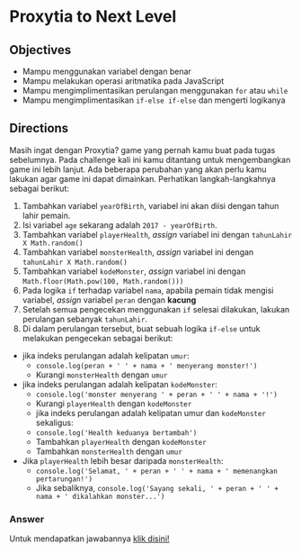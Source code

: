 # Proxytia to Next Level

## Objectives
- Mampu menggunakan variabel dengan benar
- Mampu melakukan operasi aritmatika pada JavaScript
- Mampu mengimplimentasikan perulangan menggunakan `for` atau `while`
- Mampu mengimplimentasikan `if-else if-else` dan mengerti logikanya

## Directions
Masih ingat dengan Proxytia? game yang pernah kamu buat pada tugas sebelumnya. Pada challenge kali ini kamu ditantang untuk mengembangkan game ini lebih lanjut. Ada beberapa perubahan yang akan perlu kamu lakukan agar game ini dapat dimainkan. Perhatikan langkah-langkahnya sebagai berikut:

1. Tambahkan variabel `yearOfBirth`, variabel ini akan diisi dengan tahun lahir pemain.
2. Isi variabel `age` sekarang adalah `2017 - yearOfBirth`.
3. Tambahkan variabel `playerHealth`, *assign* variabel ini dengan `tahunLahir X Math.random()`
4. Tambahkan variabel `monsterHealth`, *assign* variabel ini dengan `tahunLahir X Math.random()`
5. Tambahkan variabel `kodeMonster`, *assign* variabel ini dengan `Math.floor(Math.pow(100, Math.random()))`
6. Pada logika `if` terhadap variabel `nama`, apabila pemain tidak mengisi variabel, *assign* variabel `peran` dengan **kacung**
7. Setelah semua pengecekan menggunakan `if` selesai dilakukan, lakukan perulangan sebanyak `tahunLahir`.
8. Di dalam perulangan tersebut, buat sebuah logika `if-else` untuk melakukan pengecekan sebagai berikut:
  - jika indeks perulangan adalah kelipatan `umur`:
    - `console.log(peran + ' ' + nama + ' menyerang monster!')`
    - Kurangi `monsterHealth` dengan `umur`
  - jika indeks perulangan adalah kelipatan `kodeMonster`:
    - `console.log('monster menyerang ' + peran + ' ' + nama + '!')`
    - Kurangi `playerHealth` dengan `kodeMonster`
    - jika indeks perulangan adalah kelipatan umur dan `kodeMonster` sekaligus:
    - `console.log('Health keduanya bertambah')`
    - Tambahkan `playerHealth` dengan `kodeMonster`
    - Tambahkan `monsterHealth` dengan `umur`
  - Jika `playerHealth` lebih besar daripada `monsterHealth`:
    - `console.log('Selamat, ' + peran + ' ' + nama + ' memenangkan pertarungan!')`
    - Jika sebaliknya, `console.log('Sayang sekali, ' + peran + ' ' + nama + ' dikalahkan monster...')`

### Answer
Untuk mendapatkan jawabannya [klik disini!](answer.js)
